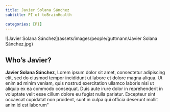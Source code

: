 ```yaml
---
title: Javier Solana Sánchez
subtitle: PI of toBrainHealth

categories: [PI]
---
```

![Javier Solana Sánchez](assets/images/people/guttmann/Javier Solana Sánchez.jpg)

## Who’s Javier?

**Javier Solana Sánchez**, Lorem ipsum dolor sit amet, consectetur adipiscing elit, sed do eiusmod tempor incididunt ut labore et dolore magna aliqua. Ut enim ad minim veniam, quis nostrud exercitation ullamco laboris nisi ut aliquip ex ea commodo consequat. Duis aute irure dolor in reprehenderit in voluptate velit esse cillum dolore eu fugiat nulla pariatur. Excepteur sint occaecat cupidatat non proident, sunt in culpa qui officia deserunt mollit anim id est laborum"